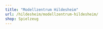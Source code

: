 ```yaml
---
title: "Modellzentrum Hildesheim"
url: /hildesheim/modellzentrum-hildesheim/
shop: Spielzeug
---
```

